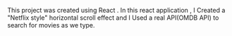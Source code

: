 This project was created using React . 
In this react application , I Created a "Netflix style" horizontal scroll effect and I Used a real API(OMDB API) to search for movies as we type.
